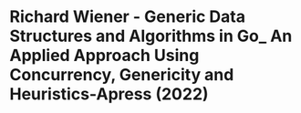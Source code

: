 # Richard Wiener - Generic Data Structures and Algorithms in Go_ An Applied Approach Using Concurrency, Genericity and Heuristics-Apress (2022)